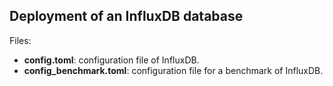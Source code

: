 ## Deployment of an InfluxDB database

Files: 
- **config.toml**: configuration file of InfluxDB.
- **config_benchmark.toml**: configuration file for a benchmark of InfluxDB.
